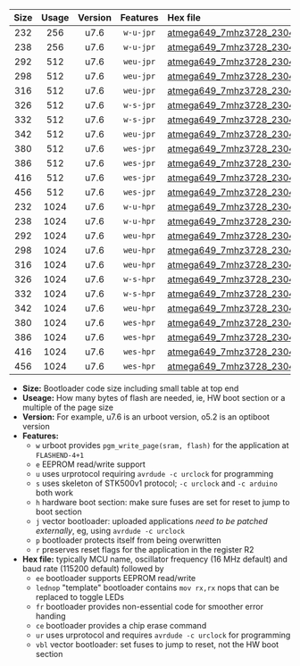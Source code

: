 |Size|Usage|Version|Features|Hex file|
|:-:|:-:|:-:|:-:|:--|
|232|256|u7.6|`w-u-jpr`|[atmega649_7mhz3728_230400bps_ur_vbl.hex](https://raw.githubusercontent.com/stefanrueger/urboot/main//atmega649_7mhz3728_230400bps_ur_vbl.hex)|
|238|256|u7.6|`w-u-jpr`|[atmega649_7mhz3728_230400bps_lednop_ur_vbl.hex](https://raw.githubusercontent.com/stefanrueger/urboot/main//atmega649_7mhz3728_230400bps_lednop_ur_vbl.hex)|
|292|512|u7.6|`weu-jpr`|[atmega649_7mhz3728_230400bps_ee_ur_vbl.hex](https://raw.githubusercontent.com/stefanrueger/urboot/main//atmega649_7mhz3728_230400bps_ee_ur_vbl.hex)|
|298|512|u7.6|`weu-jpr`|[atmega649_7mhz3728_230400bps_ee_lednop_ur_vbl.hex](https://raw.githubusercontent.com/stefanrueger/urboot/main//atmega649_7mhz3728_230400bps_ee_lednop_ur_vbl.hex)|
|316|512|u7.6|`weu-jpr`|[atmega649_7mhz3728_230400bps_ee_lednop_fr_ur_vbl.hex](https://raw.githubusercontent.com/stefanrueger/urboot/main//atmega649_7mhz3728_230400bps_ee_lednop_fr_ur_vbl.hex)|
|326|512|u7.6|`w-s-jpr`|[atmega649_7mhz3728_230400bps_vbl.hex](https://raw.githubusercontent.com/stefanrueger/urboot/main//atmega649_7mhz3728_230400bps_vbl.hex)|
|332|512|u7.6|`w-s-jpr`|[atmega649_7mhz3728_230400bps_lednop_vbl.hex](https://raw.githubusercontent.com/stefanrueger/urboot/main//atmega649_7mhz3728_230400bps_lednop_vbl.hex)|
|342|512|u7.6|`weu-jpr`|[atmega649_7mhz3728_230400bps_ee_lednop_fr_ce_ur_vbl.hex](https://raw.githubusercontent.com/stefanrueger/urboot/main//atmega649_7mhz3728_230400bps_ee_lednop_fr_ce_ur_vbl.hex)|
|380|512|u7.6|`wes-jpr`|[atmega649_7mhz3728_230400bps_ee_vbl.hex](https://raw.githubusercontent.com/stefanrueger/urboot/main//atmega649_7mhz3728_230400bps_ee_vbl.hex)|
|386|512|u7.6|`wes-jpr`|[atmega649_7mhz3728_230400bps_ee_lednop_vbl.hex](https://raw.githubusercontent.com/stefanrueger/urboot/main//atmega649_7mhz3728_230400bps_ee_lednop_vbl.hex)|
|416|512|u7.6|`wes-jpr`|[atmega649_7mhz3728_230400bps_ee_lednop_fr_vbl.hex](https://raw.githubusercontent.com/stefanrueger/urboot/main//atmega649_7mhz3728_230400bps_ee_lednop_fr_vbl.hex)|
|456|512|u7.6|`wes-jpr`|[atmega649_7mhz3728_230400bps_ee_lednop_fr_ce_vbl.hex](https://raw.githubusercontent.com/stefanrueger/urboot/main//atmega649_7mhz3728_230400bps_ee_lednop_fr_ce_vbl.hex)|
|232|1024|u7.6|`w-u-hpr`|[atmega649_7mhz3728_230400bps_ur.hex](https://raw.githubusercontent.com/stefanrueger/urboot/main//atmega649_7mhz3728_230400bps_ur.hex)|
|238|1024|u7.6|`w-u-hpr`|[atmega649_7mhz3728_230400bps_lednop_ur.hex](https://raw.githubusercontent.com/stefanrueger/urboot/main//atmega649_7mhz3728_230400bps_lednop_ur.hex)|
|292|1024|u7.6|`weu-hpr`|[atmega649_7mhz3728_230400bps_ee_ur.hex](https://raw.githubusercontent.com/stefanrueger/urboot/main//atmega649_7mhz3728_230400bps_ee_ur.hex)|
|298|1024|u7.6|`weu-hpr`|[atmega649_7mhz3728_230400bps_ee_lednop_ur.hex](https://raw.githubusercontent.com/stefanrueger/urboot/main//atmega649_7mhz3728_230400bps_ee_lednop_ur.hex)|
|316|1024|u7.6|`weu-hpr`|[atmega649_7mhz3728_230400bps_ee_lednop_fr_ur.hex](https://raw.githubusercontent.com/stefanrueger/urboot/main//atmega649_7mhz3728_230400bps_ee_lednop_fr_ur.hex)|
|326|1024|u7.6|`w-s-hpr`|[atmega649_7mhz3728_230400bps.hex](https://raw.githubusercontent.com/stefanrueger/urboot/main//atmega649_7mhz3728_230400bps.hex)|
|332|1024|u7.6|`w-s-hpr`|[atmega649_7mhz3728_230400bps_lednop.hex](https://raw.githubusercontent.com/stefanrueger/urboot/main//atmega649_7mhz3728_230400bps_lednop.hex)|
|342|1024|u7.6|`weu-hpr`|[atmega649_7mhz3728_230400bps_ee_lednop_fr_ce_ur.hex](https://raw.githubusercontent.com/stefanrueger/urboot/main//atmega649_7mhz3728_230400bps_ee_lednop_fr_ce_ur.hex)|
|380|1024|u7.6|`wes-hpr`|[atmega649_7mhz3728_230400bps_ee.hex](https://raw.githubusercontent.com/stefanrueger/urboot/main//atmega649_7mhz3728_230400bps_ee.hex)|
|386|1024|u7.6|`wes-hpr`|[atmega649_7mhz3728_230400bps_ee_lednop.hex](https://raw.githubusercontent.com/stefanrueger/urboot/main//atmega649_7mhz3728_230400bps_ee_lednop.hex)|
|416|1024|u7.6|`wes-hpr`|[atmega649_7mhz3728_230400bps_ee_lednop_fr.hex](https://raw.githubusercontent.com/stefanrueger/urboot/main//atmega649_7mhz3728_230400bps_ee_lednop_fr.hex)|
|456|1024|u7.6|`wes-hpr`|[atmega649_7mhz3728_230400bps_ee_lednop_fr_ce.hex](https://raw.githubusercontent.com/stefanrueger/urboot/main//atmega649_7mhz3728_230400bps_ee_lednop_fr_ce.hex)|

- **Size:** Bootloader code size including small table at top end
- **Useage:** How many bytes of flash are needed, ie, HW boot section or a multiple of the page size
- **Version:** For example, u7.6 is an urboot version, o5.2 is an optiboot version
- **Features:**
  + `w` urboot provides `pgm_write_page(sram, flash)` for the application at `FLASHEND-4+1`
  + `e` EEPROM read/write support
  + `u` uses urprotocol requiring `avrdude -c urclock` for programming
  + `s` uses skeleton of STK500v1 protocol; `-c urclock` and `-c arduino` both work
  + `h` hardware boot section: make sure fuses are set for reset to jump to boot section
  + `j` vector bootloader: uploaded applications *need to be patched externally*, eg, using `avrdude -c urclock`
  + `p` bootloader protects itself from being overwritten
  + `r` preserves reset flags for the application in the register R2
- **Hex file:** typically MCU name, oscillator frequency (16 MHz default) and baud rate (115200 default) followed by
  + `ee` bootloader supports EEPROM read/write
  + `lednop` "template" bootloader contains `mov rx,rx` nops that can be replaced to toggle LEDs
  + `fr` bootloader provides non-essential code for smoother error handing
  + `ce` bootloader provides a chip erase command
  + `ur` uses urprotocol and requires `avrdude -c urclock` for programming
  + `vbl` vector bootloader: set fuses to jump to reset, not the HW boot section
